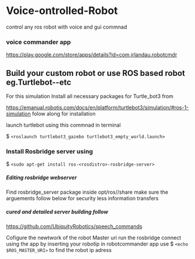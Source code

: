 # Voice-ontrolled-Robot

control any ros robot with voice and gui commnad

### voice commander app 
https://play.google.com/store/apps/details?id=com.jrlandau.robotcmdr  

## Build your custom robot or use ROS based robot eg.Turtlebot--etc

For this simulation Install all necessary packages for Turtle_bot3 from 

https://emanual.robotis.com/docs/en/platform/turtlebot3/simulation/#ros-1-simulation  folow along for installation

launch turtlebot using this commnad in terminal

$ `<roslaunch turtlebot3_gazebo turtlebot3_empty_world.launch>`

### Install Rosbridge server using 
$ `<sudo apt-get install ros-<rosdistro>-rosbridge-server>`

##### Editing rosbridge webserver 
Find rosbridge_server package inside opt/ros/<distro>/share make sure the arguements follow below for security less information transfers
  
<arg name="ssl" default="false" />
<arg name="certfile" default="" />
<arg name="keyfile" default="" /> 

##### cured and detailed server building follow

https://github.com/UbiquityRobotics/speech_commands


Cofigure the newtwork of the robot Master uri run the rosbridge connect using the app by inserting your robotip in robotcommander app
use 
$ `<echo $ROS_MASTER_URI>` to find the robot ip adress


